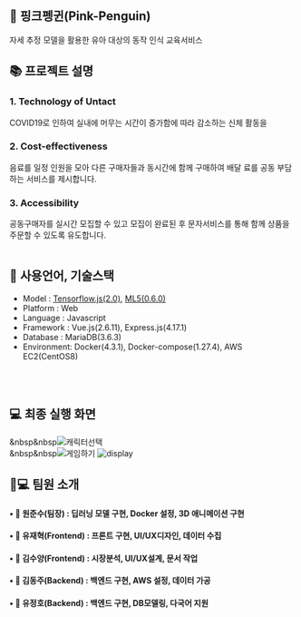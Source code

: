 ## :penguin: 핑크펭귄(Pink-Penguin)
자세 추정 모델을 활용한 유아 대상의 동작 인식 교육서비스

## 📚 프로젝트 설명
### <strong> 1. Technology of Untact<br> </strong>
COVID19로 인하여 실내에 머무는 시간이 증가함에 따라 감소하는 신체 활동을 

### <strong> 2. Cost-effectiveness<br>  </strong>
음료를 일정 인원을 모아 다른 구매자들과 동시간에 함께 구매하여 배달 료를 공동 부담하는 서비스를 제시합니다.
### <strong> 3. Accessibility<br>  </strong>
공동구매자를 실시간 모집할 수 있고 모집이 완료된 후 문자서비스를 통해 함께 상품을 주문할 수 있도록 유도합니다.
<br><br>

## 📝 사용언어, 기술스택

- Model : [Tensorflow.js(2.0)](https://github.com/tensorflow/tfjs), [ML5(0.6.0)](https://github.com/ml5js)
- Platform : Web
- Language : Javascript
- Framework : Vue.js(2.6.11), Express.js(4.17.1)
- Database : MariaDB(3.6.3)
- Environment: Docker(4.3.1), Docker-compose(1.27.4), AWS EC2(CentOS8)

<br><br>

## 💻 최종 실행 화면
&nbsp&nbsp![캐릭터선택](https://user-images.githubusercontent.com/46026674/103983533-bd874500-51c8-11eb-8dbb-082980b84112.gif)<br>
&nbsp&nbsp![게임하기](https://user-images.githubusercontent.com/46026674/103983555-ca0b9d80-51c8-11eb-96e1-b91a66e65315.gif)
![display](https://user-images.githubusercontent.com/46026674/103982615-27065400-51c7-11eb-9645-c93b3c2a39ac.png)
<br>

## 👩💻 팀원 소개
#### • 🧑 원준수(팀장) : 딥러닝 모델 구현, Docker 설정, 3D 애니메이션 구현
#### • 👩 유재혁(Frontend) : 프론트 구현, UI/UX디자인, 데이터 수집
#### • 👦 김수양(Frontend) : 시장분석, UI/UX설계, 문서 작업
#### • 👩 김동주(Backend) : 백엔드 구현, AWS 설정, 데이터 가공 
#### • 👩 유정호(Backend) : 백엔드 구현, DB모델링, 다국어 지원
<br>
